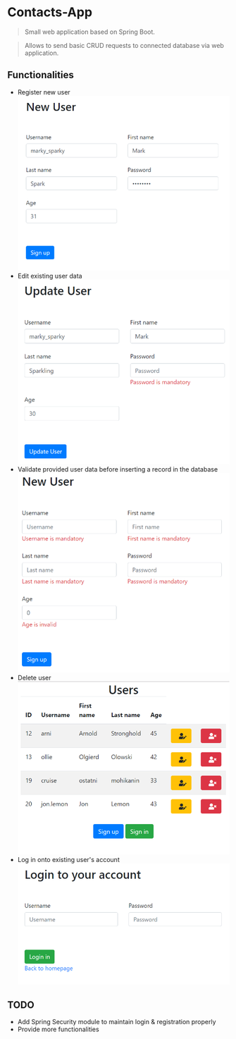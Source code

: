 # Contacts-App
> Small web application based on Spring Boot.

> Allows to send basic CRUD requests to connected database via web application.

## Functionalities
* Register new user
![](creation.PNG)
* Edit existing user data
![](update.PNG)
* Validate provided user data before inserting a record in the database
![](validation.PNG)
* Delete user
![](homepage.PNG)
* Log in onto existing user's account
![](login.PNG)

## TODO
* Add Spring Security module to maintain login & registration properly
* Provide more functionalities